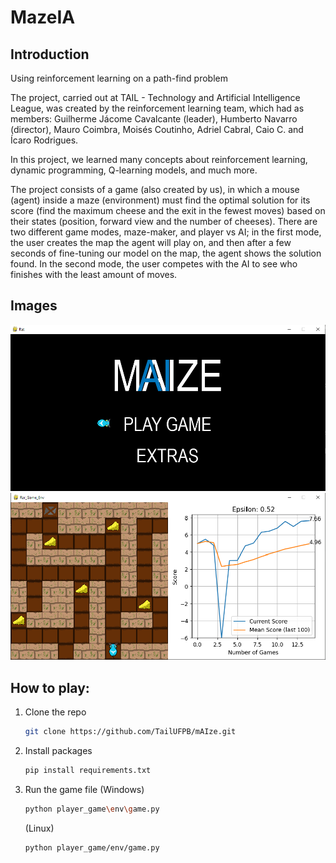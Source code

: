 # MazeIA

## Introduction

Using reinforcement learning on a path-find problem

The project, carried out at TAIL - Technology and Artificial Intelligence League, was created by the reinforcement learning team, which had as members: Guilherme Jácome Cavalcante (leader), Humberto Navarro (director), Mauro Coimbra, Moisés Coutinho, Adriel Cabral, Caio C. and Ícaro Rodrigues.

In this project, we learned many concepts about reinforcement learning, dynamic programming, Q-learning models, and much more.

The project consists of a game (also created by us), in which a mouse (agent) inside a maze (environment) must find the optimal solution for its score (find the maximum cheese and the exit in the fewest moves) based on their states (position, forward view and the number of cheeses). There are two different game modes, maze-maker, and player vs AI; in the first mode, the user creates the map the agent will play on, and then after a few seconds of fine-tuning our model on the map, the agent shows the solution found. In the second mode, the user competes with the AI ​​to see who finishes with the least amount of moves.

## Images

![Menu](images/menu.png)
![Jogo](images/map.png)

## How to play:

1. Clone the repo
   ```sh
   git clone https://github.com/TailUFPB/mAIze.git
   ```
2. Install packages
   ```sh
   pip install requirements.txt
   ```
3. Run the game file (Windows)
   ```sh
   python player_game\env\game.py
   ```
   (Linux)
   ```sh
   python player_game/env/game.py
   ```
